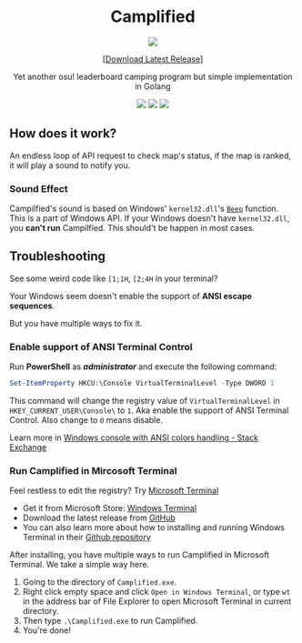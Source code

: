 <h1 align="center">Camplified</h1>

<div align="center">

<img src="icon.ico"></img>

[[Download Latest Release](https://github.com/HarukaKinen/Camplified-go/releases/latest)]

Yet another osu! leaderboard camping program but simple implementation in Golang

[![](https://img.shields.io/github/go-mod/go-version/HarukaKinen/Camplified-go/master?style=for-the-badge)](https://go.dev/)
[![](https://img.shields.io/github/v/release/HarukaKinen/Camplified-go?style=for-the-badge)](https://github.com/HarukaKinen/Camplified-go/releases/latest)
[![](https://img.shields.io/github/license/HarukaKinen/Camplified-go?style=for-the-badge)](https://github.com/HarukaKinen/Camplified-go/blob/main/LICENSE)

</div>

## How does it work?

An endless loop of API request to check map's status, if the map is ranked, it will play a sound to notify you.

### Sound Effect

Campilfied's sound is based on Windows' ``kernel32.dll``'s [``Beep``](https://learn.microsoft.com/en-us/windows/win32/api/utilapiset/nf-utilapiset-beep) function. This is a part of Windows API. If your Windows doesn't have ``kernel32.dll``, you **can't run** Campilfied. This should't be happen in most cases.

## Troubleshooting

See some weird code like ``[1;1H``, ``[2;4H`` in your terminal?

Your Windows seem doesn't enable the support of **ANSI escape sequences**.

But you have multiple ways to fix it.

### Enable support of ANSI Terminal Control

Run **PowerShell** as ***administrator*** and execute the following command:

```powershell
Set-ItemProperty HKCU:\Console VirtualTerminalLevel -Type DWORD 1
```

This command will change the registry value of ``VirtualTerminalLevel`` in ``HKEY_CURRENT_USER\Console\`` to ``1``. Aka enable the support of ANSI Terminal Control. Also change to ``0`` means disable.

Learn more in [Windows console with ANSI colors handling - Stack Exchange](https://superuser.com/a/1300251/1803960)

### Run Camplified in Mircosoft Terminal

Feel restless to edit the registry? Try [Microsoft Terminal](https://github.com/microsoft/terminal)

- Get it from Microsoft Store: [Windows Terminal](https://aka.ms/terminal)
- Download the latest release from [GitHub](https://github.com/microsoft/terminal/releases/latest)
- You can also learn more about how to installing and running Windows Terminal in their [Github repository](https://github.com/microsoft/terminal#installing-and-running-windows-terminal)

After installing, you have multiple ways to run Camplified in Microsoft Terminal. We take a simple way here.

1. Going to the directory of ``Camplified.exe``.
2. Right click empty space and click ``Open in Windows Terminal``, or type ``wt`` in the address bar of File Explorer to open Microsoft Terminal in current directory.
3. Then type ``.\Camplified.exe`` to run Camplified.
4. You're done!
